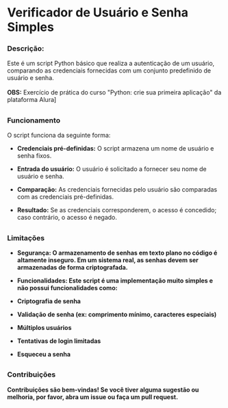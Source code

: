 <h1>Verificador de Usuário e Senha Simples</h1>
<h3>Descrição:</h3>
Este é um script Python básico que realiza a autenticação de um usuário, comparando as credenciais fornecidas com um conjunto predefinido de usuário e senha.
<br>
<br>
<b>OBS:</b> Exercício de prática do curso "Python: crie sua primeira aplicação" da plataforma Alura]

## <h3>Funcionamento</h3>
O script funciona da seguinte forma:

- **Credenciais pré-definidas:** O script armazena um nome de usuário e senha fixos.

- **Entrada do usuário:** O usuário é solicitado a fornecer seu nome de usuário e senha.
  
- **Comparação:** As credenciais fornecidas pelo usuário são comparadas com as credenciais pré-definidas.
  
- **Resultado:** Se as credenciais corresponderem, o acesso é concedido; caso contrário, o acesso é negado.


## <h3>Limitações</h3>

- **<b>Segurança:<b>** O armazenamento de senhas em texto plano no código é altamente inseguro. Em um sistema real, as senhas devem ser armazenadas de forma criptografada.



- **<b>Funcionalidades:<b>** Este script é uma implementação muito simples e não possui funcionalidades como:



- Criptografia de senha



- Validação de senha (ex: comprimento mínimo, caracteres especiais)



- Múltiplos usuários



- Tentativas de login limitadas



- Esqueceu a senha



## <h3>Contribuições</h3>

Contribuições são bem-vindas! Se você tiver alguma sugestão ou melhoria, por favor, abra um issue ou faça um pull request.
